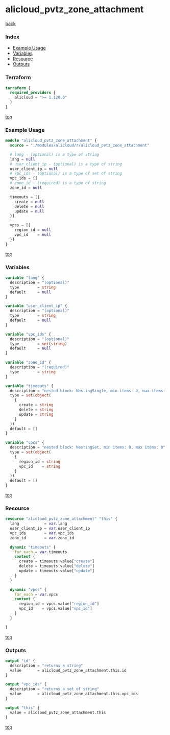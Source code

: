 # alicloud_pvtz_zone_attachment

[back](../alicloud.md)

### Index

- [Example Usage](#example-usage)
- [Variables](#variables)
- [Resource](#resource)
- [Outputs](#outputs)

### Terraform

```terraform
terraform {
  required_providers {
    alicloud = ">= 1.120.0"
  }
}
```

[top](#index)

### Example Usage

```terraform
module "alicloud_pvtz_zone_attachment" {
  source = "./modules/alicloud/r/alicloud_pvtz_zone_attachment"

  # lang - (optional) is a type of string
  lang = null
  # user_client_ip - (optional) is a type of string
  user_client_ip = null
  # vpc_ids - (optional) is a type of set of string
  vpc_ids = []
  # zone_id - (required) is a type of string
  zone_id = null

  timeouts = [{
    create = null
    delete = null
    update = null
  }]

  vpcs = [{
    region_id = null
    vpc_id    = null
  }]
}
```

[top](#index)

### Variables

```terraform
variable "lang" {
  description = "(optional)"
  type        = string
  default     = null
}

variable "user_client_ip" {
  description = "(optional)"
  type        = string
  default     = null
}

variable "vpc_ids" {
  description = "(optional)"
  type        = set(string)
  default     = null
}

variable "zone_id" {
  description = "(required)"
  type        = string
}

variable "timeouts" {
  description = "nested block: NestingSingle, min items: 0, max items: 0"
  type = set(object(
    {
      create = string
      delete = string
      update = string
    }
  ))
  default = []
}

variable "vpcs" {
  description = "nested block: NestingSet, min items: 0, max items: 0"
  type = set(object(
    {
      region_id = string
      vpc_id    = string
    }
  ))
  default = []
}
```

[top](#index)

### Resource

```terraform
resource "alicloud_pvtz_zone_attachment" "this" {
  lang           = var.lang
  user_client_ip = var.user_client_ip
  vpc_ids        = var.vpc_ids
  zone_id        = var.zone_id

  dynamic "timeouts" {
    for_each = var.timeouts
    content {
      create = timeouts.value["create"]
      delete = timeouts.value["delete"]
      update = timeouts.value["update"]
    }
  }

  dynamic "vpcs" {
    for_each = var.vpcs
    content {
      region_id = vpcs.value["region_id"]
      vpc_id    = vpcs.value["vpc_id"]
    }
  }

}
```

[top](#index)

### Outputs

```terraform
output "id" {
  description = "returns a string"
  value       = alicloud_pvtz_zone_attachment.this.id
}

output "vpc_ids" {
  description = "returns a set of string"
  value       = alicloud_pvtz_zone_attachment.this.vpc_ids
}

output "this" {
  value = alicloud_pvtz_zone_attachment.this
}
```

[top](#index)